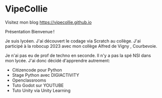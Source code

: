 # VipeCollie

Visitez mon blog https://vipecollie.github.io

Présentation
Bienvenue !


Je suis lycéen. J'ai découvert le codage via Scratch au collège.
J'ai participé à la robocup 2023 avec mon collège Alfred de Vigny , Courbevoie. 

Je n'ai pas eu de prof de techno en seconde. Il n'y a pas la spé NSI dans mon lycée. J'ai donc décidé d'apprendre autrement:

- Citizencode pour Python
 - Stage Python avec DIGIACTIVITY
 - Openclassrooms
- Tuto Godot sur YOUTUBE
- Tuto Unity via Unity Learning
